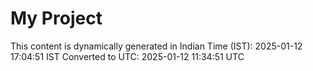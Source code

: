 # My Project

This content is dynamically generated in Indian Time (IST): 2025-01-12 17:04:51 IST
Converted to UTC: 2025-01-12 11:34:51 UTC
